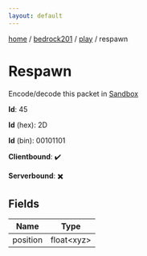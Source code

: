 ```yaml
---
layout: default
---
```


[home](/)  /  [bedrock201](/protocol/bedrock201)  /  [play](/protocol/bedrock201/play)  /  respawn

# Respawn

Encode/decode this packet in [Sandbox](../../../sandbox/bedrock201#play.respawn)

**Id**: 45

**Id** (hex): 2D

**Id** (bin): 00101101

**Clientbound**: ✔️

**Serverbound**: ✖️

## Fields

Name | Type
---|---
position | float&lt;xyz&gt;
